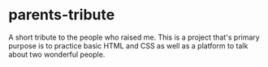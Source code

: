 # parents-tribute
A short tribute to the people who raised me. This is a project that's primary purpose is to practice basic HTML and CSS as well as a platform to talk about two wonderful people.